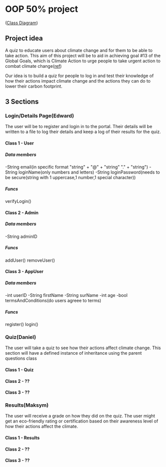 # OOP 50% project
([Class Diagram](https://lucid.app/lucidchart/504d4fb6-3541-4ce5-b555-7d42c2ca3be7/edit?viewport_loc=-11%2C-11%2C2219%2C1067%2C0_0&invitationId=inv_bc6a68d9-ba3c-4121-86a5-77b80a45d6e5))
## Project idea

A quiz to educate users about climate change and for them to be able to take action. This aim of this project will be to aid in achieving goal #13 of the Global Goals, which is Climate Action to urge people to take urgent action to combat climate change([ref](https://www.globalgoals.org/goals/13-climate-action/))

Our idea is to build a quiz for people to log in and test their knowledge of how their actions impact climate change and the actions they can do to lower their carbon footprint.

## 3 Sections

### Login/Details Page(Edward)

The user will be to register and login in to the portal. Their details will be written to a file to log their details and keep a log of their results for the quiz.

#### Class 1 - User
##### Data members
-String email(in specific format "string" + "@" + "string" "." + "string")
-String loginName(only numbers and letters)
-String loginPassword(needs to be secure(string with 1 uppercase,1 number,1 special character))
##### Funcs
verifyLogin()

#### Class 2 - Admin
##### Data members
-String adminID
##### Funcs
addUser()
removeUser()

#### Class 3 - AppUser
##### Data members
-int userID
-String firstName
-String surName
-int age
-bool termsAndConditions(do users agreee to terms)
##### Funcs
register()
login()

### Quiz(Daniel)

The user will take a quiz to see how their actions affect climate change. This section will have a defined instance of inheritance using the parent questions class

#### Class 1 - Quiz

#### Class 2 - ??

#### Class 3 - ??

### Results(Maksym)

The user will receive a grade on how they did on the quiz. The user might get an eco-friendly rating or certification based on their awareness level of how their actions affect the climate.

#### Class 1 - Results

#### Class 2 - ??

#### Class 3 - ??
